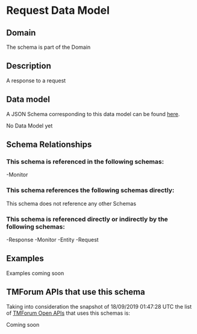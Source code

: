# Request Data Model

## Domain

The  schema is part of the  Domain

## Description

A response to a request

## Data model

A JSON Schema corresponding to this data model can be found
[here](https://github.com/tmforum-rand/schemas/blob/master/Common/Request.schema.json).

No Data Model yet

## Schema Relationships

### This schema is referenced in the following schemas:

-Monitor

### This schema references the following schemas directly:

This schema does not reference any other Schemas

### This schema is referenced directly or indirectly by the following schemas:

-Response
-Monitor
-Entity
-Request



## Examples

Examples coming soon

## TMForum APIs that use this schema

Taking into consideration the snapshot of 18/09/2019 01:47:28 UTC the list of [TMForum Open APIs](https://www.tmforum.org/open-apis/) that uses this schemas is:

Coming soon